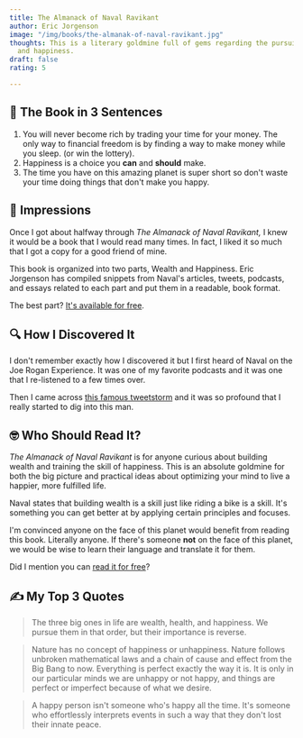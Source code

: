 ```yaml
---
title: The Almanack of Naval Ravikant
author: Eric Jorgenson
image: "/img/books/the-almanak-of-naval-ravikant.jpg"
thoughts: This is a literary goldmine full of gems regarding the pursuit of wealth
  and happiness.
draft: false
rating: 5

---
```

## 🚀 The Book in 3 Sentences

1. You will never become rich by trading your time for your money. The only way to financial freedom is by finding a way to make money while you sleep. (or win the lottery).
2. Happiness is a choice you **can** and **should** make.
3. The time you have on this amazing planet is super short so don't waste your time doing things that don't make you happy.

## 🦍 Impressions

Once I got about halfway through _The Almanack of Naval Ravikant,_ I knew it would be a book that I would read many times. In fact, I liked it so much that I got a copy for a good friend of mine.

This book is organized into two parts, Wealth and Happiness. Eric Jorgenson has compiled snippets from Naval's articles, tweets, podcasts, and essays related to each part and put them in a readable, book format.

The best part? [It's available for free](https://www.navalmanack.com/).

## 🔍 How I Discovered It

I don't remember exactly how I discovered it but I first heard of Naval on the Joe Rogan Experience. It was one of my favorite podcasts and it was one that I re-listened to a few times over.

Then I came across [this famous tweetstorm](https://twitter.com/naval/status/1002103360646823936) and it was so profound that I really started to dig into this man.

## 🤓 Who Should Read It?

_The Almanack of Naval Ravikant_ is for anyone curious about building wealth and training the skill of happiness. This is an absolute goldmine for both the big picture and practical ideas about optimizing your mind to live a happier, more fulfilled life.

Naval states that building wealth is a skill just like riding a bike is a skill. It's something you can get better at by applying certain principles and focuses.

I'm convinced anyone on the face of this planet would benefit from reading this book. Literally anyone. If there's someone **not** on the face of this planet, we would be wise to learn their language and translate it for them.

Did I mention you can [read it for free](https://www.navalmanack.com/)?

## ✍️ My Top 3 Quotes

> The three big ones in life are wealth, health, and happiness. We pursue them in that order, but their importance is reverse.

> Nature has no concept of happiness or unhappiness. Nature follows unbroken mathematical laws and a chain of cause and effect from the Big Bang to now. Everything is perfect exactly the way it is. It is only in our particular minds we are unhappy or not happy, and things are perfect or imperfect because of what we desire.

> A happy person isn't someone who's happy all the time. It's someone who effortlessly interprets events in such a way that they don't lost their innate peace.